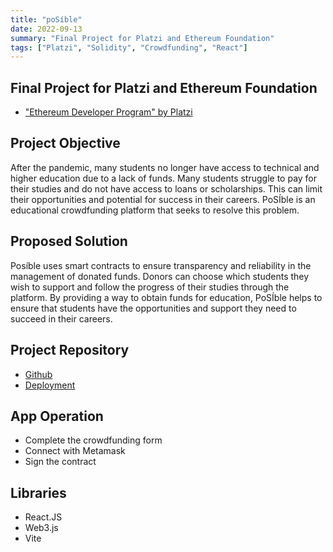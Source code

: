 ```yaml
---
title: "poSíble"
date: 2022-09-13
summary: "Final Project for Platzi and Ethereum Foundation"
tags: ["Platzi", "Solidity", "Crowdfunding", "React"]
---
```


## Final Project for Platzi and Ethereum Foundation
- ["Ethereum Developer Program" by Platzi](https://platzi.com/blog/inicia-el-ethereum-developer-program-en-platzi/)

## Project Objective

After the pandemic, many students no longer have access to technical and higher education due to a lack of funds. Many students struggle to pay for their studies and do not have access to loans or scholarships. This can limit their opportunities and potential for success in their careers. PoSÍble is an educational crowdfunding platform that seeks to resolve this problem.

## Proposed Solution

Posíble uses smart contracts to ensure transparency and reliability in the management of donated funds. Donors can choose which students they wish to support and follow the progress of their studies through the platform. By providing a way to obtain funds for education, PoSÍble helps to ensure that students have the opportunities and support they need to succeed in their careers.

## Project Repository
- [Github](https://github.com/Redf0xD/poSIble)
- [Deployment](https://posible-eth.vercel.app/)

## App Operation
- Complete the crowdfunding form
- Connect with Metamask
- Sign the contract

## Libraries
- React.JS
- Web3.js
- Vite
